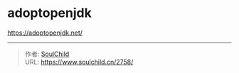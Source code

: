 # adoptopenjdk

<!--more-->
https://adoptopenjdk.net/


---

> 作者: [SoulChild](https://www.soulchild.cn)  
> URL: https://www.soulchild.cn/2758/  

